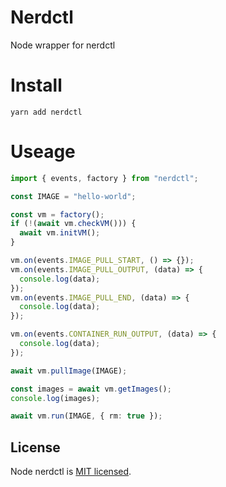 # Nerdctl

Node wrapper for nerdctl

# Install

```shell
yarn add nerdctl
```

# Useage

```ts
import { events, factory } from "nerdctl";

const IMAGE = "hello-world";

const vm = factory();
if (!(await vm.checkVM())) {
  await vm.initVM();
}

vm.on(events.IMAGE_PULL_START, () => {});
vm.on(events.IMAGE_PULL_OUTPUT, (data) => {
  console.log(data);
});
vm.on(events.IMAGE_PULL_END, (data) => {
  console.log(data);
});

vm.on(events.CONTAINER_RUN_OUTPUT, (data) => {
  console.log(data);
});

await vm.pullImage(IMAGE);

const images = await vm.getImages();
console.log(images);

await vm.run(IMAGE, { rm: true });
```

## License

Node nerdctl is [MIT licensed](LICENSE).
